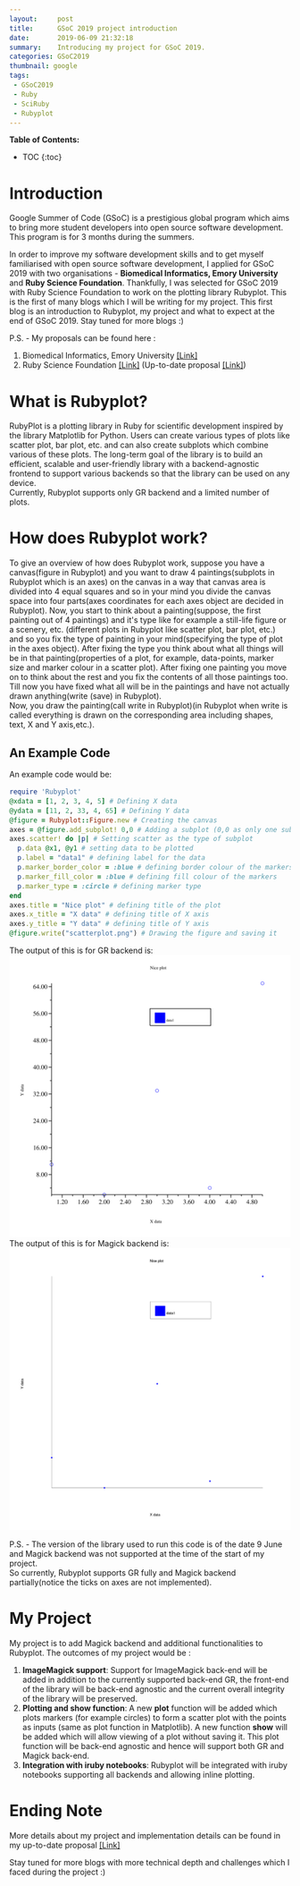 ```yaml
---
layout:     post
title:      GSoC 2019 project introduction
date:       2019-06-09 21:32:18
summary:    Introducing my project for GSoC 2019.
categories: GSoC2019
thumbnail: google
tags:
 - GSoC2019
 - Ruby
 - SciRuby
 - Rubyplot
---
```

**Table of Contents:**
* TOC
{:toc}

# Introduction
Google Summer of Code (GSoC) is a prestigious global program which aims to bring more student developers into open source software development. This program is for 3 months during the summers.  
  
In order to improve my software development skills and to get myself familiarised with open source software development, I applied for GSoC 2019 with two organisations - **Biomedical Informatics, Emory University** and **Ruby Science Foundation**. Thankfully, I was selected for GSoC 2019 with Ruby Science Foundation to work on the plotting library Rubyplot. This is the first of many blogs which I will be writing for my project. This first blog is an introduction to Rubyplot, my project and what to expect at the end of GSoC 2019. Stay tuned for more blogs :)  
  
P.S. - My proposals can be found here :
1. Biomedical Informatics, Emory University [[Link]](https://docs.google.com/document/d/1wGPSaHtE7v-tGWbXaIkxzNwbvQ6cCp0R5lxFxI0JGak/edit?usp=sharing)  
2. Ruby Science Foundation [[Link]](https://docs.google.com/document/d/1UoAE2MQ0l67ZZ0UWjykmRZnCHO_u22FM2zlHfVYUyEQ/edit?usp=sharing) (Up-to-date proposal [[Link]](https://github.com/alishdipani/rubyplot/wiki/GSoC-2019-Proposal))  
  
# What is Rubyplot?  
RubyPlot is a plotting library in Ruby for scientific development inspired by the library Matplotlib for Python. Users can create various types of plots like scatter plot, bar plot, etc. and can also create subplots which combine various of these plots. The long-term goal of the library is to build an efficient, scalable and user-friendly library with a backend-agnostic frontend to support various backends so that the library can be used on any device.  
Currently, Rubyplot supports only GR backend and a limited number of plots.  
  
# How does Rubyplot work?  
To give an overview of how does Rubyplot work, suppose you have a canvas(figure in Rubyplot) and you want to draw 4 paintings(subplots in Rubyplot which is an axes) on the canvas in a way that canvas area is divided into 4 equal squares and so in your mind you divide the canvas space into four parts(axes coordinates for each axes object are decided in Rubyplot). Now, you start to think about a painting(suppose, the first painting out of 4 paintings) and it's type like for example a still-life figure or a scenery, etc. (different plots in Rubyplot like scatter plot, bar plot, etc.) and so you fix the type of painting in your mind(specifying the type of plot in the axes object). After fixing the type you think about what all things will be in that painting(properties of a plot, for example, data-points, marker size and marker colour in a scatter plot). After fixing one painting you move on to think about the rest and you fix the contents of all those paintings too.  
Till now you have fixed what all will be in the paintings and have not actually drawn anything(write (save) in Rubyplot).  
Now, you draw the painting(call write in Rubyplot)(in Rubyplot when write is called everything is drawn on the corresponding area including shapes, text, X and Y axis,etc.).  
  
## An Example Code
An example code would be:
```ruby
require 'Rubyplot'
@xdata = [1, 2, 3, 4, 5] # Defining X data
@ydata = [11, 2, 33, 4, 65] # Defining Y data
@figure = Rubyplot::Figure.new # Creating the canvas
axes = @figure.add_subplot! 0,0 # Adding a subplot (0,0 as only one subplot is to be plotted)
axes.scatter! do |p| # Setting scatter as the type of subplot
  p.data @x1, @y1 # setting data to be plotted
  p.label = "data1" # defining label for the data
  p.marker_border_color = :blue # defining border colour of the markers
  p.marker_fill_color = :blue # defining fill colour of the markers
  p.marker_type = :circle # defining marker type
end
axes.title = "Nice plot" # defining title of the plot
axes.x_title = "X data" # defining title of X axis
axes.y_title = "Y data" # defining title of Y axis
@figure.write("scatterplot.png") # Drawing the figure and saving it
```

The output of this is for GR backend is:  
![Scatter-plot with GR backend](https://raw.githubusercontent.com/alishdipani/alishdipani.github.io/master/_posts/Resources/GSoC_2019_project_introduction/scatter_GR.png)
The output of this is for Magick backend is:  
![Scatter-Plot with Magick backend](https://raw.githubusercontent.com/alishdipani/alishdipani.github.io/master/_posts/Resources/GSoC_2019_project_introduction/scatter_Magick.png)

P.S. - The version of the library used to run this code is of the date 9 June and Magick backend was not supported at the time of the start of my project.  
So currently, Rubyplot supports GR fully and Magick backend partially(notice the ticks on axes are not implemented).

# My Project  
My project is to add Magick backend and additional functionalities to Rubyplot. The outcomes of my project would be :
1. **ImageMagick support**:  Support for ImageMagick back-end will be added in addition to the currently supported back-end GR, the front-end of the library will be back-end agnostic and the current overall integrity of the library will be preserved.
2. **Plotting and show function**: A new **plot** function will be added which plots markers (for example circles) to form a scatter plot with the points as inputs (same as plot function in Matplotlib). A new function **show** will be added which will allow viewing of a plot without saving it. This plot function will be back-end agnostic and hence will support both GR and Magick back-end.
3. **Integration with iruby notebooks**: Rubyplot will be integrated with iruby notebooks supporting all backends and allowing inline plotting.  
  
# Ending Note
More details about my project and implementation details can be found in my up-to-date proposal [[Link]](https://github.com/alishdipani/rubyplot/wiki/GSoC-2019-Proposal)  
  
Stay tuned for more blogs with more technical depth and challenges which I faced during the project :)

